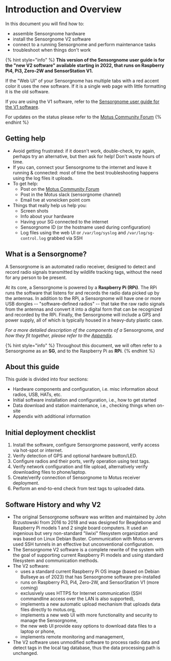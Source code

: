 # Introduction and Overview

In this document you will find how to:

* assemble Sensorgnome hardware
* install the Sensorgnome V2 software
* connect to a running Sensorgnome and perform maintenance tasks
* troubleshoot when things don't work

{% hint style="info" %}
**This version of the Sensorgnome user guide is for the "new V2 software" available starting in 2022, that runs on Raspberry Pi4, Pi3, Zero-2W and SensorStation V1.**

If the "Web UI" of your Sensorgnome has multiple tabs with a red accent color it uses the new software. If it is a single web page with little formatting it is the old software.

If you are using the V1 software, refer to the [Sensorgnome user guide for the V1 software](https://docs.motus.org/sensorgnome).&#x20;

For updates on the status please refer to the [Motus Community Forum](http://community.motus.org)
{% endhint %}

## Getting help

* Avoid getting frustrated: if it doesn't work, double-check, try again, perhaps try an alternative, but then ask for help! Don't waste hours of time.
* If you can, connect your Sensorgnome to the internet and leave it running & connected: most of time the best troubleshooting happens using the log files it uploads.
* To get help:
  * Post on the [Motus Community Forum](http://community.motus.org)
  * Post in the Motus slack (sensorgnome channel)
  * Email tve at voneicken point com
* Things that really help us help you:
  * Screen shots
  * Info about your hardware
  * Having your SG connected to the internet
  * Sensorgnome ID (or the hostname used during configuration)
  * Log files using the web UI or `/var/log/syslog` and `/var/log/sg-control.log` grabbed via SSH

## What is a Sensorgnome?

A Sensorgnome is an automated radio receiver, designed to detect and record radio signals transmitted by wildlife tracking tags, without the need for any person to be present.&#x20;

At its core, a Sensorgnome is powered by a **Raspberry Pi (RPi)**. The RPi runs the software that listens for and records the radio data picked up by the antennas. In addition to the RPi, a Sensorgnome will have one or more USB dongles -- "software-defined radios" -- that take the raw radio signals from the antennas and convert it into a digital form that can be recognized and recorded by the RPi. Finally, the Sensorgnome will include a GPS and power supply, all of which is typically housed in a heavy-duty plastic case.

_For a more detailed description of the components of a_ Sensorgnom&#x65;_, and how they fit together, please refer to the_ [_Appendix_](https://app.gitbook.com/@motus/s/sensorgnome/~/diff/drafts/-MZ4ola3hAcwEqpN3XNh/appendix/anatomy)_._

{% hint style="info" %}
Throughout this document, we will often refer to a Sensorgnome as an **SG**, and to the Raspberry Pi as **RPi**.
{% endhint %}

## About this guide

This guide is divided into four sections:

* Hardware components and configuration, i.e. misc information about radios, USB, HATs, etc.
* Initial software installation and configuration, i.e., how to get started
* Data download and station maintenance, i.e., checking things when on-site
* Appendix with additional information

## Initial deployment checklist

1. Install the software, configure Sensorgnome password, verify access via hot-spot or internet.
2. Verify detection of GPS and optional hardware button/LED.
3. Configure radios and their ports, verify operation using test tags.
4. Verify network configuration and file upload, alternatively verify downloading files to phone/laptop.
5. Create/verify connection of Sensorgnome to Motus receiver deployment.
6. Perform an end-to-end check from test tags to uploaded data.

## Software History and why V2

* The original Sensorgnome software was written and maintained by John Brzustowski from 2016 to 2018 and was designed for Beaglebone and Raspberry Pi models 1 and 2 single board computers. It used an ingenious but very non-standard "liwixi" filesystem organization and was based on Linux Debian Buster. Communication with Motus servers used SSH tunnels in an effective but unconventional configuration.
* The Sensorgnome V2 software is a complete rewrite of the system with the goal of supporting current Raspberry Pi models and using standard filesystem and communication methods.
* The V2 software:
  * uses a standard current Raspberry Pi OS image (based on Debian Bullseye as of 2023) that has Sensorgnome software pre-installed
  * runs on Raspberry Pi3, Pi4, Zero-2W, and SensorStation V1 (more coming)
  * exclusively uses HTTPS for Internet communication (SSH commandline access over the LAN is also supported),
  * implements a new automatic upload mechanism that uploads data files directly to motus.org,
  * implements a new web UI with more functionality and security to manage the Sensorgnome,
  * the new web UI provide easy options to download data files to a laptop or phone,
  * implements remote monitoring and management,
* The V2 software uses unmodified software to process radio data and detect tags in the local tag database, thus the data processing path is unchanged.
